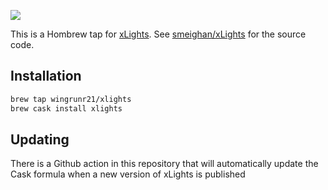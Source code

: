 ![](https://xlights.org/wp-content/uploads/2017/03/xLights-Logo_large-01.png)

This is a Hombrew tap for [xLights](https://xlights.org/). See [smeighan/xLights](https://github.com/smeighan/xLights) for the source code.

## Installation

```bash
brew tap wingrunr21/xlights
brew cask install xlights
```

## Updating

There is a Github action in this repository that will automatically update the Cask formula when a new version of xLights is published
